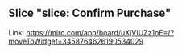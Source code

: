 ## Slice "slice: Confirm Purchase"

Link: https://miro.com/app/board/uXjVIUZz1oE=/?moveToWidget=3458764626190534029